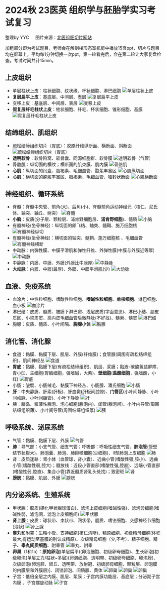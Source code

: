 # **2024秋 23医英 组织学与胚胎学实习考试复习**

整理by YYC $\quad$图片来源：[北医组胚切片网站](http://202.112.180.16/DSE/Index)

加粗部分即为考试题目，老师会在解剖楼形态室机房中播放15页ppt，切片与题目均在屏幕上，平均每1分钟切换一次ppt，第一轮看完后，会在第二轮让大家复盘检查。考试时间共计15min。

## **上皮组织**

- 单层柱状上皮：柱状细胞、纹状缘、杯状细胞、淋巴细胞
![单层柱状上皮](切片：单层柱状上皮.png)
- **复层扁平上皮**：基底层、中间层、表层
![复层扁平上皮](切片：复层扁平上皮（食管）.png)
- 变移上皮：基底层、中间层、表层
![变移上皮](切片：变移上皮（膀胱）.png)
- **假复层纤毛柱状上皮**：柱状细胞、纤毛、杯状细胞、锥形细胞、基膜
![假复层纤毛柱状上皮](切片：假复层纤毛柱状上皮（气管）.png)

## **结缔组织、肌组织**

- 疏松结缔组织切片（胃底）：胶原纤维纵断面、横断面、斜断面
![疏松结缔组织切片（胃底）](切片：疏松结缔组织（胃底）胶原纤维.png)
- **透明软骨**：软骨陷窝、软骨囊、同源细胞群、软骨膜
![透明软骨（气管）](切片：透明软骨（气管）.png)
- 骨骼肌：纵切面的横纹；横断面的肌束膜、肌内膜
![骨骼肌](切片：骨骼肌.png)
- **心肌**：纵切面的闰盘、脂褐素、毛细血管、胞浆丰富区
![心肌纵切面](切片：心肌（纵切面）.png)
- **心肌**：横切面的胞浆丰富区、脂褐素、毛细血管、哑铃状断面
![心肌横断面](切片：心肌（横断面）.png)

## **神经组织、循环系统**

- 脊髓：脊髓中央管、前角(大)、后角(小)、脊髓前角运动神经元（核仁、尼氏体、轴突、轴丘、树突）
![脊髓](切片：脊髓.png)
- **小脑**：皮质(分子层、颗粒层、浦肯野细胞层、**浦肯野细胞**)、髓质
![小脑](切片：小脑.png)
- 有髓神经(坐骨神经)：纵切面的郎飞结、轴突、髓鞘、施万细胞核
![有髓神经纵切](切片：有髓神经（纵切面）.png)
- 有髓神经(坐骨神经)：横切面的轴突、髓鞘、施万细胞核 、毛细血管
![有髓神经横断](切片：有髓神经（横断面）.png)
- 中动脉：内弹性膜、中膜平滑肌和弹性纤维、外弹性膜(中膜与外膜近等厚)
![中动脉](切片：中动脉.png)
- 中静脉：内膜、中膜、外膜(外膜比中膜厚)
![中静脉](切片：中静脉.png)
- **大动脉**：内膜、中膜(最厚)、外膜、中膜平滑肌(少)
![大动脉](切片：大动脉.png)

## **血液、免疫系统**

- 血涂片：中性粒细胞、嗜酸性粒细胞、**嗜碱性粒细胞**、**单核细胞**、淋巴细胞、血小板
![血涂片](血涂片.png)
- 淋巴结：皮质、髓质、被膜下淋巴窦、浅层皮质(字面意思)、淋巴小结、副皮质区、小梁周窦、高内皮毛细血管后微静脉(不好找)、髓索、髓窦
![淋巴结](切片：淋巴结.png)
- 胸腺：皮质、髓质、小叶间隔、**胸腺小体**
![胸腺](切片：胸腺.png)

## **消化管、消化腺**

- 食道：黏膜、黏膜下层、肌层、外膜(纤维膜)；食管腺(周围有疏松结缔组织)、肌间神经丛
![食道](切片：食管（消化管）.png)
- **胃底**：黏膜、黏膜下层(有疏松结缔组织)、肌层、浆膜；黏液-碳酸氢盐屏障、胃小凹、主细胞(胃酶细胞，强嗜碱，大紫)、**壁细胞**(**盐酸细胞**，强嗜酸，小红)
![胃底](切片：胃底.png)
- 小肠：皱襞、小肠绒毛、黏膜下神经丛、小肠腺、潘氏细胞
![小肠](切片：小肠.png)
- **肝**：中央静脉、肝索(肝板)、肝血窦(肝板间腔隙)、**门管区**(小叶间静脉、小叶间动脉、小叶间胆管)、小叶下静脉
![肝](切片：肝.png)
- 胰：胰岛、浆液性腺泡、泡心细胞(腺泡内)、闰管(腺泡间)、小叶内导管(周围结缔组织薄)、小叶间导管(周围结缔组织厚)
![胰](切片：胰.png)

## **呼吸系统、泌尿系统**

- 气管：黏膜、黏膜下层、外膜
![气管](切片：气管.png)
- **肺**：导气部：小支气管、细支气管；呼吸部：呼吸性细支气管、**肺泡管**(管壁结节状膨大)、肺泡囊、肺泡、肺巨噬细胞(尘细胞)、II型肺泡上皮细胞
![肺](切片：肺.png)
- 肾：皮质迷路：肾小体（血管球，肾小囊）、近曲小管(嗜酸性强,腔小)、远曲小管(嗜酸性弱,腔大)；髓放线：近段小管直部(嗜酸性强,腔直)、远端小管直部(嗜酸性弱,腔直)、集合小管(靠近髓质肾乳头处找)；致密斑
![肾](切片：肾.png)
- **膀胱**：黏膜、肌层、外膜
![膀胱](切片：膀胱.png)

## **内分泌系统、生殖系统**
 
- 甲状腺：胶质(碘化甲状腺球蛋白)、滤泡上皮细胞(嗜碱性强)、滤泡旁细胞(嗜碱性弱，滤泡间，滤泡上皮细胞间)
![甲状腺](切片：甲状腺.png)
- **肾上腺**：皮质：球状带、束状带、网状带，髓质、嗜铬细胞、交感神经节细胞(泡状)
![肾上腺](切片：肾上腺.png)
- **睾丸**和附睾：生精小管、支持细胞(核仁清晰)、精原细胞、初级精母细胞(体积最大,有运动至基膜的别认成精原)、次级精母细胞（少,不考）、精子细胞、精子、**睾丸间质细胞**、附睾管
![睾丸、附睾](切片：睾丸.png)
- **卵巢**（1和1a）：**原始卵泡**(单层扁平)(卵泡细胞、初级卵母细胞)、生长卵泡[初级卵泡(单层立方/柱状~多层)(卵泡细胞、透明带、初级卵母细胞、卵泡膜)、次级卵泡(卵泡腔、卵丘、透明带、放射冠、初级卵母细胞、颗粒层、卵泡膜的内膜层和外膜层)]、闭锁卵泡、间质腺、黄体
![卵巢](卵巢：原始卵泡+初级卵泡+间质腺.png)
![卵巢](卵巢：初级卵泡+次级卵泡+闭锁卵泡.png)
![卵巢](卵巢：妊娠黄体.png)
- 子宫：低倍全层之内膜、肌层、浆膜；子宫内膜功能层、基底层；分泌期子宫内膜 、子宫螺旋动脉
![子宫](切片：子宫.png)
